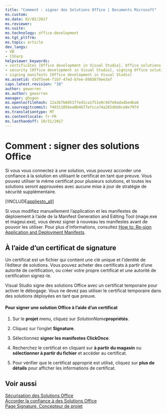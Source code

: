 ```yaml
---
title: "Comment : signer des Solutions Office | Documents Microsoft"
ms.custom: 
ms.date: 02/02/2017
ms.reviewer: 
ms.suite: 
ms.technology: office-development
ms.tgt_pltfrm: 
ms.topic: article
dev_langs:
- VB
- CSharp
helpviewer_keywords:
- certificates [Office development in Visual Studio], Office solutions
- security [Office development in Visual Studio], signing Office solutions
- signing manifests [Office development in Visual Studio]
ms.assetid: d3df5ee6-f1b7-47ed-b7ee-8985679ee3af
caps.latest.revision: "18"
author: gewarren
ms.author: gewarren
manager: ghogen
ms.openlocfilehash: 12a367b6051f7ed1ca1f51e0c9d7e8ada4be4ba6
ms.sourcegitcommit: f40311056ea0b4677efcca74a285dbb0ce0e7974
ms.translationtype: MT
ms.contentlocale: fr-FR
ms.lasthandoff: 10/31/2017
---
```

# <a name="how-to-sign-office-solutions"></a>Comment : signer des solutions Office
  Si vous vous connectez à une solution, vous pouvez accorder une confiance à la solution en utilisant le certificat en tant que preuve. Vous pouvez utiliser le même certificat pour plusieurs solutions, et toutes les solutions seront approuvées avec aucune mise à jour de stratégie de sécurité supplémentaire.  
  
 [!INCLUDE[appliesto_all](../vsto/includes/appliesto-all-md.md)]  
  
 Si vous modifiez manuellement l’application et les manifestes de déploiement à l’aide de la Manifest Generation and Editing Tool (mage.exe et mageui.exe), vous devez signer à nouveau les manifestes avant de pouvoir les utiliser. Pour plus d'informations, consultez [How to: Re-sign Application and Deployment Manifests](/visualstudio/deployment/how-to-re-sign-application-and-deployment-manifests).  
  
## <a name="signing-by-using-a-certificate"></a>À l’aide d’un certificat de signature  
 Un certificat est un fichier qui contient une clé unique et l’identité de l’éditeur de solutions. Vous pouvez acheter des certificats à partir d’une autorité de certification, ou créer votre propre certificat et une autorité de certification signez-le.  
  
 Visual Studio signe des solutions Office avec un certificat temporaire pour activer le débogage. Vous ne devez pas utiliser le certificat temporaire dans des solutions déployées en tant que preuve.  
  
#### <a name="to-sign-an-office-solution-by-using-a-certificate"></a>Pour signer une solution Office à l’aide d’un certificat  
  
1.  Sur le **projet** menu, cliquez sur *SolutionName***propriétés**.  
  
2.  Cliquez sur l’onglet **Signature**.  
  
3.  Sélectionnez **signer les manifestes ClickOnce**.  
  
4.  Recherchez le certificat en cliquant sur **à partir du magasin** ou **sélectionner à partir du fichier** et accéder au certificat.  
  
5.  Pour vérifier que le certificat approprié est utilisé, cliquez sur **plus de détails** pour afficher les informations de certificat.  
  
## <a name="see-also"></a>Voir aussi  
 [Sécurisation des Solutions Office](../vsto/securing-office-solutions.md)   
 [Accorder la confiance à des Solutions Office](../vsto/granting-trust-to-office-solutions.md)   
 [Page Signature, Concepteur de projet](/visualstudio/ide/reference/signing-page-project-designer)  
  
  